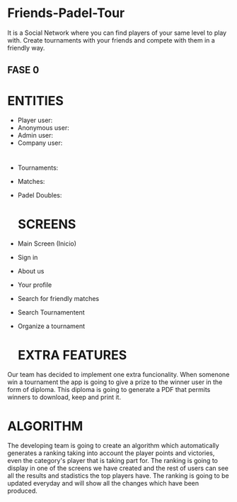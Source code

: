 # Friends-Padel-Tour
It is a Social Network where you can find players of your same level to play with. Create tournaments with your friends and compete with them in a friendly way.
## FASE 0

  # ENTITIES
- Player user:
- Anonymous user:
- Admin user:
- Company user:
#
- Tournaments:
- Matches:
- Padel Doubles:

  # SCREENS
- Main Screen (Inicio)
- Sign in
- About us
- Your profile
- Search for friendly matches
- Search Tournamentent 
- Organize a tournament

  # EXTRA FEATURES
Our team has decided to implement one extra funcionality. When somenone win a tournament the app is going to give a prize to the winner user in the form of diploma. This diploma is going to generate a PDF that permits winners to download, keep and print it. 

  # ALGORITHM
The developing team is going to create an algorithm which automatically generates a ranking taking into account the player points and victories, even the category's player that is taking part for. The ranking is going to display in one of the screens we have created and the rest of users can see all the results and stadistics the top players have. The ranking is going to be updated everyday and will show all the changes which have been produced.
